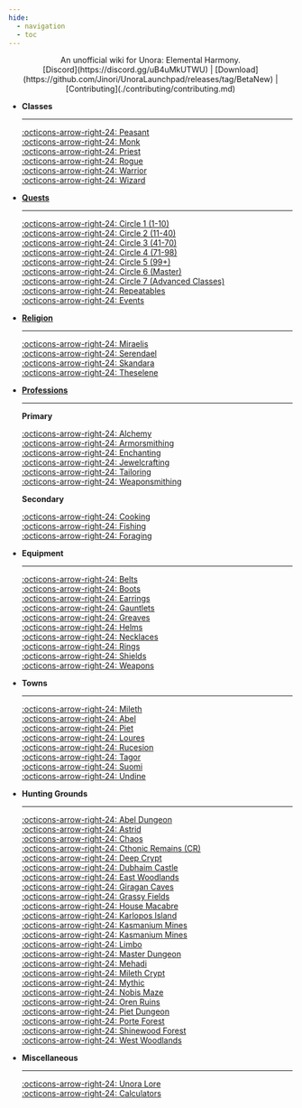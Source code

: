 ```yaml
---
hide:
  - navigation
  - toc
---
```

<style>
  .md-typeset h1,
  .md-content__button {
    display: none;
  }
</style>

<center>
An unofficial wiki for Unora: Elemental Harmony.<br>
[Discord](https://discord.gg/uB4uMkUTWU) | [Download](https://github.com/Jinori/UnoraLaunchpad/releases/tag/BetaNew) | [Contributing](./contributing/contributing.md)
</center>

<div class="grid cards" markdown>

-   __Classes__

    ---

    [:octicons-arrow-right-24: Peasant](./classes/peasant.md)<br>
    [:octicons-arrow-right-24: Monk](./classes/monk.md)<br>
    [:octicons-arrow-right-24: Priest](./classes/priest.md)<br>
    [:octicons-arrow-right-24: Rogue](./classes/rogue.md)<br>
    [:octicons-arrow-right-24: Warrior](./classes/warrior.md)<br>
    [:octicons-arrow-right-24: Wizard](./classes/wizard.md)

-   __[Quests](./quests/overview.md)__

    ---

    [:octicons-arrow-right-24: Circle 1 (1-10)](./quests/overview.md#circle-1)<br>
    [:octicons-arrow-right-24: Circle 2 (11-40)](./quests/overview.md#circle-2)<br>
    [:octicons-arrow-right-24: Circle 3 (41-70)](./quests/overview.md#circle-3)<br>
    [:octicons-arrow-right-24: Circle 4 (71-98)](./quests/overview.md#circle-4)<br>
    [:octicons-arrow-right-24: Circle 5 (99+)](./quests/overview.md#circle-5)<br>
    [:octicons-arrow-right-24: Circle 6 (Master)](./quests/overview.md#circle-6)<br>
    [:octicons-arrow-right-24: Circle 7 (Advanced Classes)](./quests/overview.md#circle-7)<br>
    [:octicons-arrow-right-24: Repeatables](./quests/overview.md#repeatable-quests)<br>
    [:octicons-arrow-right-24: Events](./quests/overview.md#event-quests)<br>

-   __[Religion](./religion/overview.md)__

    ---

    [:octicons-arrow-right-24: Miraelis](./religion/gods/miraelis.md)<br>
    [:octicons-arrow-right-24: Serendael](./religion/gods/serendael.md)<br>
    [:octicons-arrow-right-24: Skandara](./religion/gods/skandara.md)<br>
    [:octicons-arrow-right-24: Theselene](./religion/gods/theselene.md)<br>

-   __[Professions](./professions/overview.md)__

    ---

    __Primary__

    [:octicons-arrow-right-24: Alchemy](./professions/types/primary/alchemy.md)<br>
    [:octicons-arrow-right-24: Armorsmithing](./professions/types/primary/armorsmithing.md)<br>
    [:octicons-arrow-right-24: Enchanting](./professions/types/primary/enchanting.md)<br>
    [:octicons-arrow-right-24: Jewelcrafting](./professions/types/primary/jewelcrafting.md)<br>
    [:octicons-arrow-right-24: Tailoring](./professions/types/primary/tailoring.md)<br>
    [:octicons-arrow-right-24: Weaponsmithing](./professions/types/primary/weaponsmithing.md)<br>

    __Secondary__

    [:octicons-arrow-right-24: Cooking](./professions/types/secondary/cooking.md)<br>
    [:octicons-arrow-right-24: Fishing](./professions/types/secondary/fishing.md)<br>
    [:octicons-arrow-right-24: Foraging](./professions/types/secondary/foraging.md)<br>

-   __Equipment__

    ---

    [:octicons-arrow-right-24: Belts](./equipment/belts.md)<br>
    [:octicons-arrow-right-24: Boots](./equipment/boots.md)<br>
    [:octicons-arrow-right-24: Earrings](./equipment/earrings.md)<br>
    [:octicons-arrow-right-24: Gauntlets](./equipment/gauntlets.md)<br>
    [:octicons-arrow-right-24: Greaves](./equipment/greaves.md)<br>
    [:octicons-arrow-right-24: Helms](./equipment/helms.md)<br>
    [:octicons-arrow-right-24: Necklaces](./equipment/necklaces.md)<br>
    [:octicons-arrow-right-24: Rings](./equipment/rings.md)<br>
    [:octicons-arrow-right-24: Shields](./equipment/shields.md)<br>
    [:octicons-arrow-right-24: Weapons](./equipment/weapons.md)<br>

-   __Towns__

    ---

    [:octicons-arrow-right-24: Mileth](./towns/mileth.md)<br>
    [:octicons-arrow-right-24: Abel](./towns/abel.md)<br>
    [:octicons-arrow-right-24: Piet](./towns/piet.md)<br>
    [:octicons-arrow-right-24: Loures](./towns/loures.md)<br>
    [:octicons-arrow-right-24: Rucesion](./towns/rucesion.md)<br>
    [:octicons-arrow-right-24: Tagor](./towns/tagor.md)<br>
    [:octicons-arrow-right-24: Suomi](./towns/suomi.md)<br>
    [:octicons-arrow-right-24: Undine](./towns/undine.md)<br>

-   __Hunting Grounds__

    ---

    [:octicons-arrow-right-24: Abel Dungeon](./hunting_grounds/abel_dungeon.md)<br>
    [:octicons-arrow-right-24: Astrid](./hunting_grounds/astrid.md)<br>
    [:octicons-arrow-right-24: Chaos](./hunting_grounds/chaos.md)<br>
    [:octicons-arrow-right-24: Cthonic Remains (CR)](./hunting_grounds/cthonic_remains.md)<br>
    [:octicons-arrow-right-24: Deep Crypt](./hunting_grounds/deep_crypt.md)<br>
    [:octicons-arrow-right-24: Dubhaim Castle](./hunting_grounds/dubhaim_castle.md)<br>
    [:octicons-arrow-right-24: East Woodlands](./hunting_grounds/east_woodlands.md)<br>
    [:octicons-arrow-right-24: Giragan Caves](./hunting_grounds/giragan_caves.md)<br>
    [:octicons-arrow-right-24: Grassy Fields](./hunting_grounds/grassy_fields.md)<br>
    [:octicons-arrow-right-24: House Macabre](./hunting_grounds/house_macabre.md)<br>
    [:octicons-arrow-right-24: Karlopos Island](./hunting_grounds/karlopos_island.md)<br>
    [:octicons-arrow-right-24: Kasmanium Mines](./hunting_grounds/kasmanium_mines.md)<br>
    [:octicons-arrow-right-24: Kasmanium Mines](./hunting_grounds/kasmanium_mines.md)<br>
    [:octicons-arrow-right-24: Limbo](./hunting_grounds/limbo.md)<br>
    [:octicons-arrow-right-24: Master Dungeon](./quests/circles/circle_1/find_the_mysterious_artifact.md#part-6-defeat-the-dark-army)<br>
    [:octicons-arrow-right-24: Mehadi](./hunting_grounds/mehadi.md)<br>
    [:octicons-arrow-right-24: Mileth Crypt](./hunting_grounds/mileth_crypt.md)<br>
    [:octicons-arrow-right-24: Mythic](./hunting_grounds/mythic.md)<br>
    [:octicons-arrow-right-24: Nobis Maze](./hunting_grounds/nobis_maze.md)<br>
    [:octicons-arrow-right-24: Oren Ruins](./hunting_grounds/oren_ruins.md)<br>
    [:octicons-arrow-right-24: Piet Dungeon](./hunting_grounds/piet_dungeon.md)<br>
    [:octicons-arrow-right-24: Porte Forest](./hunting_grounds/porte_forest.md)<br>
    [:octicons-arrow-right-24: Shinewood Forest](./hunting_grounds/shinewood_forest.md)<br>
    [:octicons-arrow-right-24: West Woodlands](./hunting_grounds/west_woodlands.md)<br>

-   __Miscellaneous__

    ---

    [:octicons-arrow-right-24: Unora Lore](./lore/overview.md)<br>
    [:octicons-arrow-right-24: Calculators](./calculators/stats.md)

</div>
